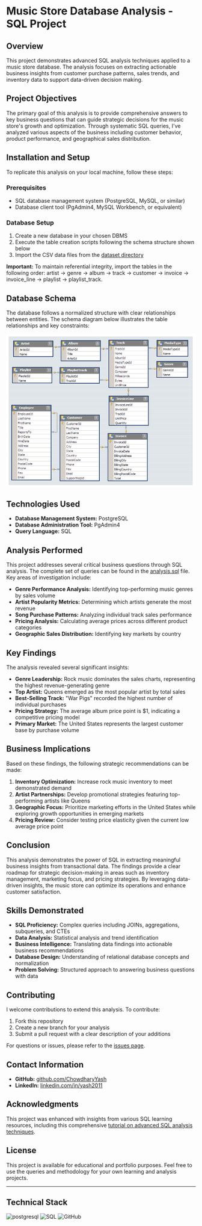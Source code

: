 # Music Store Database Analysis - SQL Project

## Overview

This project demonstrates advanced SQL analysis techniques applied to a music store database. The analysis focuses on extracting actionable business insights from customer purchase patterns, sales trends, and inventory data to support data-driven decision making.

## Project Objectives

The primary goal of this analysis is to provide comprehensive answers to key business questions that can guide strategic decisions for the music store's growth and optimization. Through systematic SQL queries, I've analyzed various aspects of the business including customer behavior, product performance, and geographical sales distribution.

## Installation and Setup

To replicate this analysis on your local machine, follow these steps:

### Prerequisites
- SQL database management system (PostgreSQL, MySQL, or similar)
- Database client tool (PgAdmin4, MySQL Workbench, or equivalent)

### Database Setup
1. Create a new database in your chosen DBMS
2. Execute the table creation scripts following the schema structure shown below
3. Import the CSV data files from the <a href="https://github.com/ChowdharyYash/Project-1-/tree/main/dataset">dataset directory</a>

**Important:** To maintain referential integrity, import the tables in the following order: artist → genre → album → track → customer → invoice → invoice_line → playlist → playlist_track.

## Database Schema

The database follows a normalized structure with clear relationships between entities. The schema diagram below illustrates the table relationships and key constraints:

![Schema Diagram](https://github.com/ChowdharyYash/Project-1-/blob/main/MusicDatabaseSchema.png)

## Technologies Used
* **Database Management System:** PostgreSQL
* **Database Administration Tool:** PgAdmin4
* **Query Language:** SQL

## Analysis Performed

This project addresses several critical business questions through SQL analysis. The complete set of queries can be found in the <a href="https://github.com/ChowdharyYash/Project-1-/blob/main/analysis.sql">analysis.sql</a> file. Key areas of investigation include:

* **Genre Performance Analysis:** Identifying top-performing music genres by sales volume
* **Artist Popularity Metrics:** Determining which artists generate the most revenue
* **Song Purchase Patterns:** Analyzing individual track sales performance
* **Pricing Analysis:** Calculating average prices across different product categories
* **Geographic Sales Distribution:** Identifying key markets by country

## Key Findings

The analysis revealed several significant insights:

* **Genre Leadership:** Rock music dominates the sales charts, representing the highest revenue-generating genre
* **Top Artist:** Queens emerged as the most popular artist by total sales
* **Best-Selling Track:** "War Pigs" recorded the highest number of individual purchases
* **Pricing Strategy:** The average album price point is $1, indicating a competitive pricing model
* **Primary Market:** The United States represents the largest customer base by purchase volume

## Business Implications

Based on these findings, the following strategic recommendations can be made:

1. **Inventory Optimization:** Increase rock music inventory to meet demonstrated demand
2. **Artist Partnerships:** Develop promotional strategies featuring top-performing artists like Queens
3. **Geographic Focus:** Prioritize marketing efforts in the United States while exploring growth opportunities in emerging markets
4. **Pricing Review:** Consider testing price elasticity given the current low average price point

## Conclusion

This analysis demonstrates the power of SQL in extracting meaningful business insights from transactional data. The findings provide a clear roadmap for strategic decision-making in areas such as inventory management, marketing focus, and pricing strategies. By leveraging data-driven insights, the music store can optimize its operations and enhance customer satisfaction.

## Skills Demonstrated

* **SQL Proficiency:** Complex queries including JOINs, aggregations, subqueries, and CTEs
* **Data Analysis:** Statistical analysis and trend identification
* **Business Intelligence:** Translating data findings into actionable business recommendations
* **Database Design:** Understanding of relational database concepts and normalization
* **Problem Solving:** Structured approach to answering business questions with data

## Contributing

I welcome contributions to extend this analysis. To contribute:

1. Fork this repository
2. Create a new branch for your analysis
3. Submit a pull request with a clear description of your additions

For questions or issues, please refer to the <a href="https://github.com/ChowdharyYash/ChowdharyYash/issues/1">issues page</a>.

## Contact Information

- **GitHub:** <a href="https://github.com/ChowdharyYash">github.com/ChowdharyYash</a>
- **LinkedIn:** <a href="https://www.linkedin.com/in/yash2011/">linkedin.com/in/yash2011</a>

## Acknowledgments

This project was enhanced with insights from various SQL learning resources, including this comprehensive <a href="https://youtu.be/VFIuIjswMKM">tutorial on advanced SQL analysis techniques</a>.

## License

This project is available for educational and portfolio purposes. Feel free to use the queries and methodology for your own learning and analysis projects.

---

## Technical Stack

![postgresql](https://img.shields.io/badge/PostgreSQL-316192?style=for-the-badge&logo=postgresql&logoColor=white)
![SQL](https://img.shields.io/badge/SQL-4479A1?style=for-the-badge&logo=amazondynamodb&logoColor=white)
![GitHub](https://img.shields.io/badge/github-%23121011.svg?style=for-the-badge&logo=github&logoColor=white)
